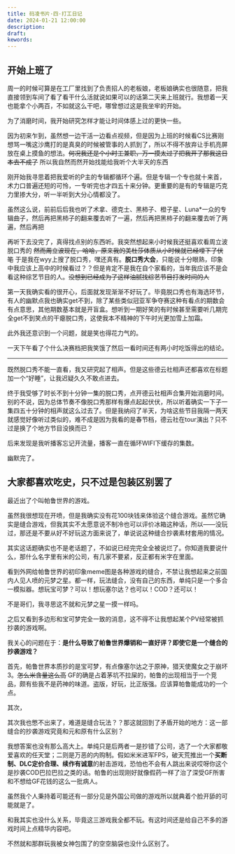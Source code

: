 ```yaml
---
title: 码凌书片·四·打工日记
date: 2024-01-21 12:00:00
description: 
draft: 
kewords: 
---
```


## 开始上班了

周一的时候可算是在工厂里找到了负责招人的老板娘，老板娘确实也很随意，把我直接领到车间了看了看干什么活就说如果可以的话第二天来上班就行。我想着一天也能拿个小两百，不如就这么干吧，哪曾想过这是我坐牢的开始。

为了消磨时间，我开始研究怎样才能让时间体感上过的更快一些。

因为初来乍到，虽然想一边干活一边看点视频，但是因为上班的时候看CS比赛刚想骂一嘴这沙鹰打的是真臭的时候被管事的人抓到了，所以不得不放弃让手机亮屏放在桌上摸鱼的想法。~~何况我还是个小时工兼职，万一摸太过了把我开了那我这日本去不成了~~ 所以我自然而然开始找能给我听个大半天的东西

刚开始我寻思着把我爱听的P主的专辑都循环个遍。但是专辑一个专也就十来首，术力口普遍还短的可怜，一专听完也才四五十来分钟。更重要的是有的专辑是巧克力里掺大分，听一半听到大分心情都没了。

虽然这么说，前前后后我也听了术拿、德克士、黑柿子、橙子星、Luna\*一众的专辑曲子，然后再把黑柿子的翻来覆去听了一遍，然后再把黑柿子的翻来覆去听了两遍，然后再把

再听下去没完了，真得找点别的东西听。我突然想起来小时候我还挺喜欢看周立波脱口秀的 ~~然而周立波现在，哈哈，原来我的美杜莎体质从小时候就已经埋下了伏笔~~ 于是我在wyy上搜了脱口秀，嘿还真有。**脱口秀大会**，只能说十分眼熟，印象中我应该上高中的时候看过？？但是肯定不是我在自个家看的，当年我应该不是会看这种综艺节目的人。~~没想到已经成为了这样油腻找综艺节目打发时间的人~~

第一天我确实看的很开心，后面就发现渐渐不好玩了。毕竟脱口秀也有海选环节，有人的幽默点我也确实get不到，除了某些类似冠亚军争夺赛这种有看点的期数会有点意思，其他期数基本就是开盲盒。想听到一期好笑的有时候甚至需要听几期完全get不到笑点的干瘪脱口秀，这使我本不精神的下午时光更加雪上加霜。

此外我还意识到一个问题，就是笑也得花力气的。

一天下午看了个什么决赛档把我笑饿了然后一看时间还有两小时吃饭得出的结论。

---

既然脱口秀不能一直看，我又研究起了相声。但是这些德云社相声还都喜欢在标题加一个“好睡”，让我迟疑久久不敢点进去。

终于我受够了时长不到十分钟一集的脱口秀，点开德云社相声合集开始消磨时间。别的不说，因为总体节奏不像脱口秀那样有爆点起起伏伏，所以听着确实一下子一集四五十分钟的相声就这么过去了。但是我纳闷了半天，为啥这些节目我隔一两天就感觉好像听过类似的，难不成是因为我看的是春节档，德云社在tour演出？只不过是换了个地方节目没换而已？

后来发现是我听播客忘记开流量，播客一直在循环WIFI下缓存的集数。

幽默完了。

## 大家都喜欢吃史，只不过是包装区别罢了

最近出了个叫帕鲁世界的游戏。

虽然我很想现在开喷，但是我确实没有花100块钱来体验这个缝合游戏。虽然它确实是缝合游戏，但我其实不太愿意说不制冷也可以评价冰箱这种话，所以——没玩过，那还是不要从好不好玩这方面来说了，单说说这种缝合抄袭素材套用的情况。

其实这话题确实也不是老话题了，不如说已经完完全全被说烂了。你知道我要说什么，那什么名字里有米的公司，有几家不要紧，反正都有米字在里面。

看到外网给帕鲁世界的初印象meme图是各种游戏的缝合，不禁让我想起来之前国内人见人喷的元梦之星。都一样，玩法缝合，没有自己的东西，单纯只是一个多合一模拟器。想玩宝可梦？可以！想玩塞尔达？也可以！COD？还可以！

不是哥们，我寻思这不就和元梦之星一摸一样吗。

之后又看到多边形和宝可梦完全一致的消息，这不得不让我想起某个PV经常被抓抄袭的游戏啊。

我关心的问题在于：**是什么导致了帕鲁世界爆销和一直好评？即使它是一个缝合的抄袭游戏？**

首先，帕鲁世界本质抄的是宝可梦，有点像塞尔达之于原神，猎天使魔女之于崩坏3。~~怎么米含量这么高~~ GF的确是占着茅坑不拉屎的，帕鲁的出现相当于一个竞品，颇有些我不是药神的味道。盗版，好玩，比正版强。应该算帕鲁能成功的一个点。

其次，

其次我也憋不出来了，难道是缝合玩法？？那这就回到了矛盾开始的地方：这一部缝合的抄袭游戏究竟和元和原有什么区别？

我想答案也没有那么高大上。单纯只是后两者一是抄错了公司，选了一个大家都敬爱喜欢的任天堂；二则是万恶的内购制。假如米米进军FPS，破天荒推出一个**买断制、DLC定价合理、续作有诚意**的射击游戏，恐怕也不会有人跳出来说哎呀你这个是抄袭COD巴拉巴拉之类的话。帕鲁的出现刚好就像假药一样了治了深受GF所害和不想给GF花钱的这么一批病人。

虽然我个人秉持着可能还有一部分见是外国公司做的游戏所以就典着个脸开舔的可能就是了。

和我其实也没什么关系，毕竟这三游戏我全都不玩。有这时间还是给自己不多的游戏时间上点精华内容吧。

不然就和那群玩我被女神包围了的空空脑袋也没什么区别了。